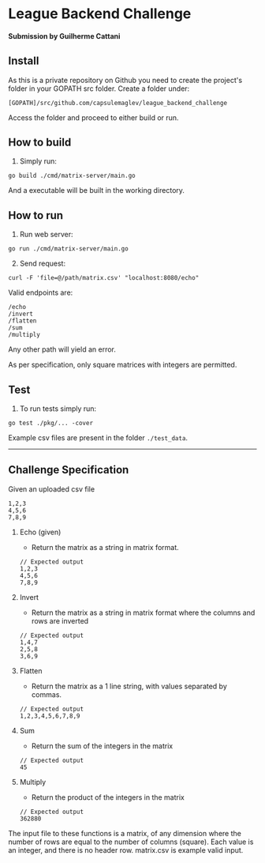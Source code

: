 # League Backend Challenge

#### Submission by Guilherme Cattani

## Install
As this is a private repository on Github you need to create the project's folder in your GOPATH src folder.
Create a folder under:
```
[GOPATH]/src/github.com/capsulemaglev/league_backend_challenge
```
Access the folder and proceed to either build or run.

## How to build

1. Simply run:

```
go build ./cmd/matrix-server/main.go
```

And a executable will be built in the working directory.

## How to run

1. Run web server:

```
go run ./cmd/matrix-server/main.go
```

2. Send request:

```
curl -F 'file=@/path/matrix.csv' "localhost:8080/echo"
```

Valid endpoints are:

```
/echo
/invert
/flatten
/sum
/multiply
```

Any other path will yield an error.

As per specification, only square matrices with integers are permitted.

## Test

1. To run tests simply run:

```
go test ./pkg/... -cover
```

Example csv files are present in the folder `./test_data`.

---

## Challenge Specification

Given an uploaded csv file

```
1,2,3
4,5,6
7,8,9
```

1. Echo (given)

   - Return the matrix as a string in matrix format.

   ```
   // Expected output
   1,2,3
   4,5,6
   7,8,9
   ```

2. Invert
   - Return the matrix as a string in matrix format where the columns and rows are inverted
   ```
   // Expected output
   1,4,7
   2,5,8
   3,6,9
   ```
3. Flatten
   - Return the matrix as a 1 line string, with values separated by commas.
   ```
   // Expected output
   1,2,3,4,5,6,7,8,9
   ```
4. Sum
   - Return the sum of the integers in the matrix
   ```
   // Expected output
   45
   ```
5. Multiply
   - Return the product of the integers in the matrix
   ```
   // Expected output
   362880
   ```

The input file to these functions is a matrix, of any dimension where the number of rows are equal to the number of columns (square). Each value is an integer, and there is no header row. matrix.csv is example valid input.
